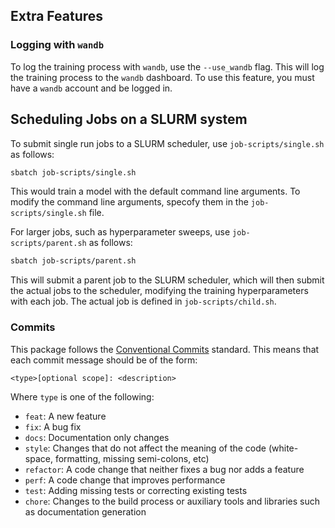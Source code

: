 
## Extra Features

### Logging with `wandb`
To log the training process with `wandb`, use the `--use_wandb` flag. This will log the training process to the `wandb` dashboard. To use this feature, you must have a `wandb` account and be logged in.

## Scheduling Jobs on a SLURM system
To submit single run jobs to a SLURM scheduler, use `job-scripts/single.sh` as follows:
```bash
sbatch job-scripts/single.sh
```
This would train a model with the default command line arguments. To modify the command line arguments, specofy them in the `job-scripts/single.sh` file.

For larger jobs, such as hyperparameter sweeps, use `job-scripts/parent.sh` as follows:
```bash
sbatch job-scripts/parent.sh
```
This will submit a parent job to the SLURM scheduler, which will then submit the actual jobs to the scheduler, modifying the training hyperparameters with each job. The actual job is defined in `job-scripts/child.sh`.

### Commits
This package follows the [Conventional Commits](https://www.conventionalcommits.org/en/v1.0.0/) standard. This means that each commit message should be of the form:
```
<type>[optional scope]: <description>
```
Where `type` is one of the following:
- `feat`: A new feature
- `fix`: A bug fix
- `docs`: Documentation only changes
- `style`: Changes that do not affect the meaning of the code (white-space, formatting, missing semi-colons, etc)
- `refactor`: A code change that neither fixes a bug nor adds a feature
- `perf`: A code change that improves performance
- `test`: Adding missing tests or correcting existing tests
- `chore`: Changes to the build process or auxiliary tools and libraries such as documentation generation
